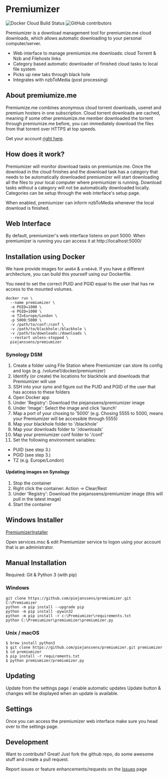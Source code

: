 # Premiumizer

![Docker Cloud Build Status](https://img.shields.io/docker/cloud/build/piejanssens/premiumizer) ![GitHub contributors](https://img.shields.io/github/contributors/piejanssens/premiumizer)

Premiumizer is a download management tool for premiumize.me cloud downloads, which allows automatic downloading to your personal computer/server.

- Web interface to manage premiumize.me downloads: cloud Torrent & Nzb and Filehosts links
- Category based automatic downloader of finished cloud tasks to local file system
- Picks up new taks through black hole
- Integrates with nzbToMedia (post processing)

## About premiumize.me

Premiumize.me combines anonymous cloud torrent downloads, usenet and premium hosters in one subscription. Cloud torrent downloads are cached, meaning if some other premiumize.me member downloaded the torrent through premiumize.me before, you can immediately download the files from that torrent over HTTPS at top speeds.

Get your account [right here](https://www.premiumize.me/ref/198754075).

## How does it work?

Premiumizer will monitor download tasks on premiumize.me.
Once the download in the cloud finishes and the download task has a category that needs to be automatically downloaded premiumizer will start downloading all the files to your local computer where premiumizer is running. Download tasks without a category will not be automatically downloaded locally. Categories can be setup through the web interface's setup page.

When enabled, premiumizer can inform nzbToMedia whenever the local download is finished.

## Web Interface

By default, premiumizer's web interface listens on port 5000.
When premiumizer is running you can access it at http://localhost:5000/

## Installation using Docker

We have provide images for `amd64` & `arm64v8`. If you have a different architecture, you can build this yourself using our Dockerfile.

You need to set the correct PUID and PGID equal to the user that has rw access to the mounted volumes.

```shell
docker run \
  --name premiumizer \
  -e PUID=1000 \
  -e PGID=1000 \
  -e TZ=Europe/London \
  -p 5000:5000 \
  -v /path/to/conf:/conf \
  -v /path/to/blackhole:/blackhole \
  -v /path/to/downloads:/downloads \
  --restart unless-stopped \
  piejanssens/premiumizer
```

### Synology DSM

1. Create a folder using File Station where Premiumizer can store its config and logs (e.g. /volume1/docker/premiumizer)
2. Identify (or create) the locations for blackhole and downloads that Premiumizer will use
3. SSH into your syno and figure out the PUID and PGID of the user that has access to these folders
4. Open Docker app
5. Under 'Registry': Download the piejanssens/premiumizer image
6. Under 'Image': Select the image and click 'launch'
7. Map a port of your chosing to '5000' (e.g. Chosing 5555 to 5000, means your Premiumizer will be accessible through 5555)
8. Map your blackhole folder to '/blackhole'
9. Map your downloads folder to '/downloads'
10. Map your premiumizer conf folder to '/conf'
11. Set the following environment variables:

- PUID (see step 3.)
- PGID (see step 3.)
- TZ (e.g. Europe/London)

#### Updating images on Synology

1. Stop the container
2. Right click the container: Action -> Clear/Rest
3. Under 'Registry': Download the piejanssens/premiumizer image (this will pull in the latest image)
4. Start the container

## Windows Installer

[PremiumizerInstaller](https://github.com/neox387/PremiumizerInstaller/releases)

Open services.msc & edit Premiumizer service to logon using your account that is an administrator.

## Manual Installation

Required: Git & Python 3 (with pip)

### Windows

```shell
git clone https://github.com/piejanssens/premiumizer.git C:\Premiumizer
python -m pip install --upgrade pip
python -m pip install -pywin32
python -m pip install -r c:\Premiumizer\requirements.txt
python C:\Premiumizer\premiumizer\premiumizer.py
```

### Unix / macOS

```shell
$ brew install python3
$ git clone https://github.com/piejanssens/premiumizer.git premiumizer
$ cd premiumizer
$ pip install -r requirements.txt
$ python premiumizer/premiumizer.py
```

## Updating

Update from the settings page / enable automatic updates
Update button & changes will be displayed when an update is available.

## Settings

Once you can access the premiumizer web interface make sure you head over to the settings page.

## Development

Want to contribute? Great!
Just fork the github repo, do some awesome stuff and create a pull request.

Report issues or feature enhancements/requests on the [Issues](https://github.com/piejanssens/premiumizer/issues) page

